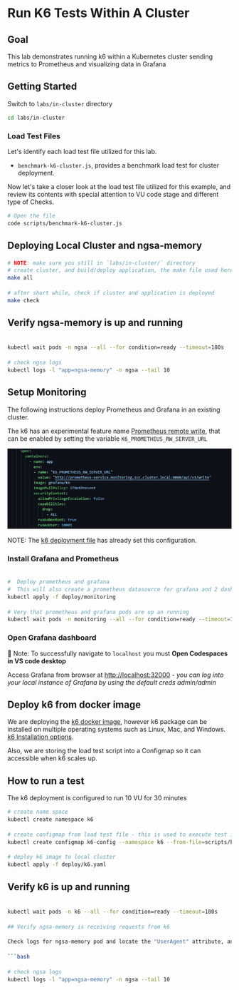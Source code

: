 # Run K6 Tests Within A Cluster

## Goal

This lab demonstrates running k6 within a Kubernetes cluster sending metrics to Prometheus and visualizing data in Grafana

## Getting Started

Switch to `labs/in-cluster` directory

```bash
cd labs/in-cluster
```

### Load Test Files

Let's identify each load test file utilized for this lab.

- `benchmark-k6-cluster.js`, provides a benchmark load test for cluster deployment.

Now let's take a closer look at the load test file utilized for this example, and review its contents with special attention to VU code stage and different type of Checks.

```bash
# Open the file
code scripts/benchmark-k6-cluster.js
```

## Deploying Local Cluster and ngsa-memory

```bash
# NOTE: make sure you still in `labs/in-cluster/` directory
# create cluster, and build/deploy application, the make file used here creates a k3d cluster and deploys ngsa and istio to that cluster
make all

# after short while, check if cluster and application is deployed 
make check
```

## Verify ngsa-memory is up and running

```bash

kubectl wait pods -n ngsa --all --for condition=ready --timeout=180s

# check ngsa logs
kubectl logs -l "app=ngsa-memory" -n ngsa --tail 10
```

## Setup Monitoring

The following instructions deploy Prometheus and Grafana in an existing cluster.

The k6 has an experimental feature name [Prometheus remote write](https://k6.io/docs/results-output/real-time/prometheus-remote-write/), that can be enabled by setting the variable `K6_PROMETHEUS_RW_SERVER_URL`

![Prometheus remote write configuration](images/k6-prometheus-remote-write.png)

NOTE: The [k6 deployment file](deploy/k6.yaml) has already set this configuration.

### Install Grafana and Prometheus

```bash

#  Deploy prometheus and grafana
#  This will also create a prometheus datasource for grafana and 2 dashboards for viewing k6 results
kubectl apply -f deploy/monitoring

# Very that prometheus and grafana pods are up an running
kubectl wait pods -n monitoring --all --for condition=ready --timeout=180s

```

### Open Grafana dashboard

🛑 Note: To successfully navigate to `localhost` you must **Open Codespaces in VS code desktop**

Access Grafana from browser at  <http://localhost:32000> - *you can log into your local instance of Grafana by using the default creds admin/admin*

## Deploy k6 from docker image

We are deploying the [k6 docker image](https://hub.docker.com/r/grafana/k6/), however k6 package can be installed on multiple operating systems such as Linux, Mac, and Windows. [k6 Installation options](https://k6.io/docs/get-started/installation/).

Also, we are storing the load test script into a Configmap so it can accessible when k6 scales up.

## How to run a test

The k6 deployment is configured to run 10 VU for 30 minutes

```bash
# create name space
kubectl create namespace k6

# create configmap from load test file - this is used to execute test in kubernetes environment, container loads test script from this configmap
kubectl create configmap k6-config --namespace k6 --from-file=scripts/benchmark-k6-cluster.js

# deploy k6 image to local cluster
kubectl apply -f deploy/k6.yaml

```

## Verify k6 is up and running

```bash

kubectl wait pods -n k6 --all --for condition=ready --timeout=180s

## Verify ngsa-memory is receiving requests from k6

Check logs for ngsa-memory pod and locate the "UserAgent" attribute, and verify that looks like this. `UserAgent":"k6/0.44.0 (https://k6.io/)`

```bash

# check ngsa logs
kubectl logs -l "app=ngsa-memory" -n ngsa --tail 10
```
